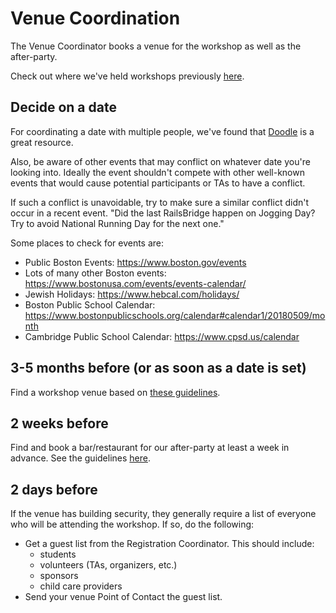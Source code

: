 # Venue Coordination

The Venue Coordinator books a venue for the workshop as well as the after-party.

Check out where we've held workshops previously
[here](./previous-workshop-venues.md).

## Decide on a date

For coordinating a date with multiple people, we've found that [Doodle](https://doodle.com) is a great resource.

Also, be aware of other events that may conflict on whatever date you're looking into. Ideally the event shouldn't compete with other well-known events that would cause potential participants or TAs to have a conflict.

If such a conflict is unavoidable, try to make sure a similar conflict didn't occur in a recent event. "Did the last RailsBridge happen on Jogging Day? Try to avoid National Running Day for the next one."

Some places to check for events are:

* Public Boston Events: https://www.boston.gov/events
* Lots of many other Boston events: https://www.bostonusa.com/events/events-calendar/
* Jewish Holidays: https://www.hebcal.com/holidays/
* Boston Public School Calendar: https://www.bostonpublicschools.org/calendar#calendar1/20180509/month
* Cambridge Public School Calendar: https://www.cpsd.us/calendar

## 3-5 months before (or as soon as a date is set)

Find a workshop venue based on [these guidelines](venue-guidelines.md#workshop-venue).

## 2 weeks before

Find and book a bar/restaurant for our after-party at least a week in advance.
See the guidelines
[here](/venue-coordination/README.md#after-party-venue-guidelines).

## 2 days before

If the venue has building security, they generally require a list of everyone who will be attending the workshop. If so, do the following:

* Get a guest list from the Registration Coordinator. This should include:
  - students
  - volunteers (TAs, organizers, etc.)
  - sponsors
  - child care providers
* Send your venue Point of Contact the guest list.
